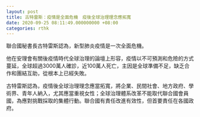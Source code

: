 ```yaml
---
layout: post
title: 古特雷斯：疫情是全面危機　疫後全球治理理念應拓寬
date: 2020-09-25 08:11:49.000000000 +08:00
categories: rthk
---
```


聯合國秘書長古特雷斯認為，新型肺炎疫情是一次全面危機。

他在安理會有關後疫情時代全球治理的論壇上形容，疫情以不可預測和危險的方式蔓延，全球超過3000萬人確診，近100萬人死亡，主因是全球準備不足，缺乏合作和團結互助，從根本上已經失敗。

古特雷斯認為，疫情後全球治理理念應當拓寬，將企業、民間社會、地方政府、學術界、青年人納入，尤其應當重視女性；全球治理體系改革不能取代聯合國會員國，為應對挑戰採取的集體行動。聯合國有責任改進有效性，但首要責任在各國政府。
